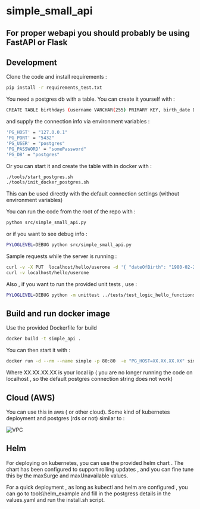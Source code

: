 # simple_small_api
## For proper webapi you should probably be using FastAPI or Flask

## Development

Clone the code and install requirements :
```sh
pip install -r requirements_test.txt
```

You need a postgres db with a table. You can create it yourself with :
```sh
CREATE TABLE birthdays (username VARCHAR(255) PRIMARY KEY, birth_date DATE NOT NULL);
```
and supply the connection info via environment variables :
```sh
'PG_HOST' = "127.0.0.1"
'PG_PORT' = "5432"
'PG_USER' = "postgres"
'PG_PASSWORD' = "somePassword"
'PG_DB' = "postgres"
```

Or you can start it and create the table with in docker with :
```sh
./tools/start_postgres.sh
./tools/init_docker_postgres.sh
```
This can be used directly with the default connection settings (without environment variables)

You can run the code from the root of the repo with :
```sh
python src/simple_small_api.py
```
or if you want to see debug info :
```sh
PYLOGLEVEL=DEBUG python src/simple_small_api.py
```
Sample requests while the server is running :
```sh
curl -v -X PUT  localhost/hello/userone -d '{ "dateOfBirth": "1980-02-29" }'
curl -v localhost/hello/userone
```

Also , if you want to run the provided unit tests , use :
```sh
PYLOGLEVEL=DEBUG python -m unittest ../tests/test_logic_hello_functions.py
```

## Build and run docker image

Use the provided Dockerfile for build 
```sh
docker build -t simple_api .
```

You can then start it with :
```sh
docker run -d --rm --name simple -p 80:80  -e "PG_HOST=XX.XX.XX.XX" simple_api
```
Where XX.XX.XX.XX is your local ip ( you are no longer running the code on localhost , so the default postgres connection string does not work)

## Cloud (AWS)

You can use this in aws ( or other cloud).
Some kind of kubernetes deployment and postgres (rds or not) similar to :

![VPC](tools/aws_schema/aws_kube_postgres.jpg)

## Helm

For deploying on kubernetes, you can use the provided helm chart .
The chart has been configured to support rolling updates , and you can fine tune this by the maxSurge and maxUnavailable values.

For a quick deployment , as long as kubectl and helm are configured , you can go to tools\helm_example and fill in the postgress details in the values.yaml and run the install.sh script.
